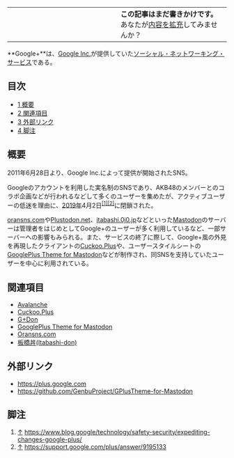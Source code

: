 <div>

<table>
<colgroup>
<col style="width: 50%" />
<col style="width: 50%" />
</colgroup>
<tbody>
<tr class="odd">
<td></td>
<td><strong>この記事はまだ書きかけです。</strong>
<div>
あなたが<a href="https://ja.mstdn.wiki/Google%2B&amp;action=edit" rel="nofollow">内容を拡充</a>してみませんか？
</div></td>
</tr>
</tbody>
</table>

**Google+**は、[Google Inc.](https://ja.wikipedia.org/wiki/Google_Inc. "w:Google Inc.")が提供していた[ソーシャル・ネットワーキング・サービス](/SNS "SNS")である。

<div>

<div lang="ja" dir="ltr">

## 目次

</div>

-   [1 概要](#.E6.A6.82.E8.A6.81)
-   [2 関連項目](#.E9.96.A2.E9.80.A3.E9.A0.85.E7.9B.AE)
-   [3 外部リンク](#.E5.A4.96.E9.83.A8.E3.83.AA.E3.83.B3.E3.82.AF)
-   [4 脚注](#.E8.84.9A.E6.B3.A8)

</div>

## 概要

2011年6月28日より、Google Inc.によって提供が開始されたSNS。

Googleのアカウントを利用した実名制のSNSであり、AKB48のメンバーとのコラボ企画などが行われるなどして多くのユーザーを集めたが、アクティブユーザーの低迷を理由に、[2019年](/2019%E5%B9%B4 "2019年")4月2日<sup>[\[1\]](#cite_note-1)[\[2\]](#cite_note-2)</sup>に閉鎖された。

[oransns.com](/Oransns.com "Oransns.com")や[Plustodon.net](/Plustodon.net "Plustodon.net (存在しないページ)")、[itabashi.0j0.jp](/Itabashi.0j0.jp "Itabashi.0j0.jp")などといった[Mastodon](/Mastodon "Mastodon")のサーバーは管理者をはじめとしてGoogle+のユーザーが多く利用しているなど、一部サーバーへの影響もみられる。また、サービスの終了に際して、Google+風の外見を再現したクライアントの[Cuckoo.Plus](/Cuckoo.Plus "Cuckoo.Plus")や、ユーザースタイルシートの[GooglePlus Theme for Mastodon](/GooglePlus_Theme_for_Mastodon "GooglePlus Theme for Mastodon")などが制作され、同SNSを支持していたユーザーを中心に利用されている。

## 関連項目

-   [Avalanche](/Avalanche "Avalanche")
-   [Cuckoo.Plus](/Cuckoo.Plus "Cuckoo.Plus")
-   [G+Don](/G%2BDon "G+Don")
-   [GooglePlus Theme for Mastodon](/GooglePlus_Theme_for_Mastodon "GooglePlus Theme for Mastodon")
-   [Oransns.com](/Oransns.com "Oransns.com")
-   [板橋丼(Itabashi-don)](/Itabashi.0j0.jp "Itabashi.0j0.jp")

## 外部リンク

-   <a href="https://plus.google.com" rel="nofollow">https://plus.google.com</a>
-   <a href="https://github.com/GenbuProject/GPlusTheme-for-Mastodon" rel="nofollow">https://github.com/GenbuProject/GPlusTheme-for-Mastodon</a>

## 脚注

<div>

1.  [↑](#cite_ref-1) <a href="https://www.blog.google/technology/safety-security/expediting-changes-google-plus/" rel="nofollow">https://www.blog.google/technology/safety-security/expediting-changes-google-plus/</a>
2.  [↑](#cite_ref-2) <a href="https://support.google.com/plus/answer/9195133" rel="nofollow">https://support.google.com/plus/answer/9195133</a>

</div>

</div>
